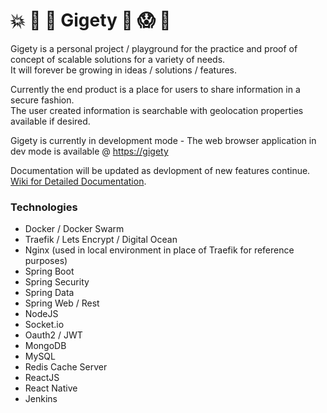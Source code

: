 # 💥 🍄 🐸 Gigety 🐸 😱 👀
Gigety is a personal project / playground for the practice and proof of concept of scalable solutions for a variety of needs.  
It will forever be growing in ideas / solutions / features. 

Currently the end product is a place for users to share information in a secure fashion.  
The user created information is searchable with geolocation properties available if desired.  

Gigety is currently in development mode - The web browser application in dev mode is available @ [https://gigety](https://gigety.com)

Documentation will be updated as devlopment of new features continue.  
[Wiki for Detailed Documentation](https://github.com/gigety/gigety/wiki).  

### Technologies
* Docker / Docker Swarm
* Traefik / Lets Encrypt / Digital Ocean
* Nginx (used in local environment in place of Traefik for reference purposes)
* Spring Boot
* Spring Security
* Spring Data
* Spring Web / Rest
* NodeJS
* Socket.io
* Oauth2 / JWT
* MongoDB
* MySQL
* Redis Cache Server
* ReactJS
* React Native
* Jenkins
